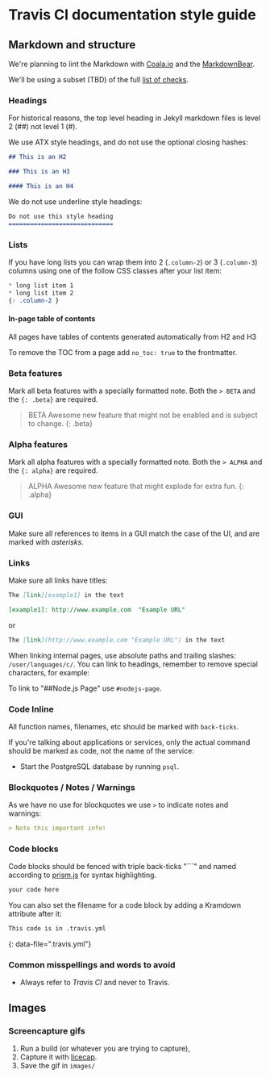 # Travis CI documentation style guide

## Markdown and structure

We're planning to lint the Markdown with [Coala.io][coala] and the [MarkdownBear][bear].

We'll be using a subset (TBD) of the full [list of checks][checks].

[coala]: http://coala.io/ "Coala CI"

[bear]: https://github.com/coala/bear-docs/blob/master/docs/MarkdownBear.rst "MarkdownBear"

[checks]: https://github.com/coala/bear-docs/blob/master/docs/MarkdownBear.rst#settings "MarkdownBear checks"

### Headings

For historical reasons, the top level heading in Jekyll markdown files is level 2 (##) not level 1 (#).

We use ATX style headings, and do not use the optional closing hashes:

```markdown
## This is an H2

### This is an H3

#### This is an H4
```

We do not use underline style headings:

```markdown
Do not use this style heading
=============================
```

### Lists

If you have long lists you can wrap them into 2 (`.column-2`) or 3 (`.column-3`) columns using one of the follow CSS classes after your list item:

```css
* long list item 1
* long list item 2
{: .column-2 }
```

#### In-page table of contents

All pages have tables of contents generated automatically from H2 and H3

To remove the TOC from a page add `no_toc: true` to the frontmatter.

### Beta features

Mark all beta features with a specially formatted note. Both the `> BETA` and
the `{: .beta}` are required.

> BETA Awesome new feature that might not be enabled and is subject to change.
{: .beta}

### Alpha features

Mark all alpha features with a specially formatted note. Both the `> ALPHA` and
the `{: alpha}` are required.

> ALPHA Awesome new feature that might explode for extra fun.
{: .alpha}

### GUI

Make sure all references to items in a GUI match the case of the UI, and are marked with *asterisks*.

### Links

Make sure all links have titles:

```markdown
The [link][example1] in the text

[example1]: http://www.example.com  "Example URL"
```

or

```markdown
The [link](http://www.example.com "Example URL") in the text
```

When linking internal pages, use absolute paths and trailing slashes: `/user/languages/c/`.
You can link to headings, remember to remove special characters, for example:

To link to "##Node.js Page" use `#nodejs-page`.


### Code Inline

All function names, filenames, etc should be marked with `back-ticks`.

If you're talking about applications or services, only the actual command should be marked as code, not the name of the service:

- Start the PostgreSQL database by running `psql`.

### Blockquotes / Notes / Warnings

As we have no use for blockquotes we use `>` to indicate notes and warnings:

```markdown
> Note this important info!

```

### Code blocks

Code blocks should be fenced with triple back-ticks "\`\`\`" and named according to [prism.js][prism] for syntax highlighting.

[prism]: http://prismjs.com/#languages-list "Prism language list"

```markdown
your code here
```

You can also set the filename for a code block by adding a Kramdown attribute after it:

```markdown
This code is in .travis.yml
```
{: data-file=".travis.yml"}



### Common misspellings and words to avoid

- Always refer to *Travis CI* and never to Travis.

## Images

### Screencapture gifs

1. Run a build (or whatever you are trying to capture),
2. Capture it with [licecap](https://www.cockos.com/licecap/).
3. Save the gif in `images/`
